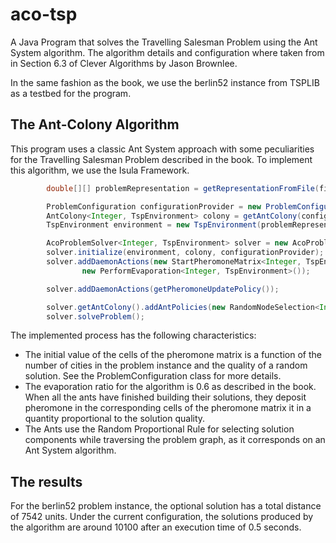 # aco-tsp
A Java Program that solves the Travelling Salesman Problem using the Ant System algorithm. The algorithm details and configuration where taken from in Section 6.3 of Clever Algorithms by Jason Brownlee.

In the same fashion as the book, we use the berlin52 instance from TSPLIB as a testbed for the program.

The Ant-Colony Algorithm
------------------------
This program uses a classic Ant System approach with some peculiarities for the Travelling Salesman Problem described in the book. To implement this algorithm, we use the Isula Framework.

```java
        double[][] problemRepresentation = getRepresentationFromFile(fileName);

        ProblemConfiguration configurationProvider = new ProblemConfiguration(problemRepresentation);
        AntColony<Integer, TspEnvironment> colony = getAntColony(configurationProvider);
        TspEnvironment environment = new TspEnvironment(problemRepresentation);

        AcoProblemSolver<Integer, TspEnvironment> solver = new AcoProblemSolver<>();
        solver.initialize(environment, colony, configurationProvider);
        solver.addDaemonActions(new StartPheromoneMatrix<Integer, TspEnvironment>(),
                new PerformEvaporation<Integer, TspEnvironment>());

        solver.addDaemonActions(getPheromoneUpdatePolicy());

        solver.getAntColony().addAntPolicies(new RandomNodeSelection<Integer, TspEnvironment>());
        solver.solveProblem();
```
The implemented process has the following characteristics:
* The initial value of the cells of the pheromone matrix is a function of the number of cities in the problem instance and the quality of a random solution. See the ProblemConfiguration class for more details.
* The evaporation ratio for the algorithm is 0.6 as described in the book. When all the ants have finished building their solutions, they deposit pheromone in the corresponding cells of the pheromone matrix it in a quantity proportional to the solution quality.
* The Ants use the Random Proportional Rule for selecting solution components while traversing the problem graph, as it corresponds on an Ant System algorithm.

The results 
-----------
For the berlin52 problem instance, the optional solution has a total distance of 7542 units. Under the current configuration, the solutions produced by the algorithm are around 10100 after an execution time of 0.5 seconds.
